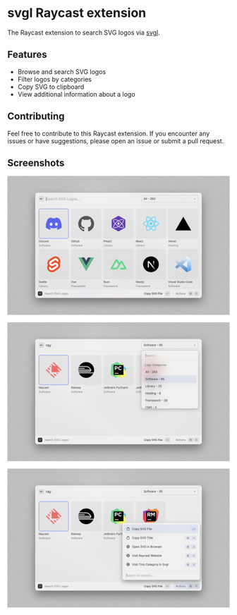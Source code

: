 # svgl Raycast extension

The Raycast extension to search SVG logos via [svgl](https://svgl.app/).

## Features

- Browse and search SVG logos
- Filter logos by categories
- Copy SVG to clipboard
- View additional information about a logo

## Contributing

Feel free to contribute to this Raycast extension. If you encounter any issues or have suggestions, please open an issue or submit a pull request.

## Screenshots

![](/metadata/svgl-1.png)

![](/metadata/svgl-2.png)

![](/metadata/svgl-3.png)
